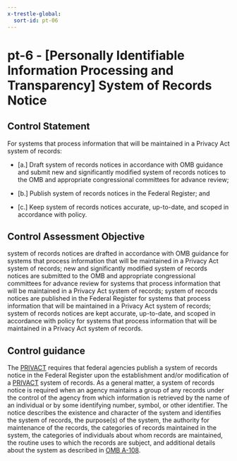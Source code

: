 ```yaml
---
x-trestle-global:
  sort-id: pt-06
---
```


# pt-6 - \[Personally Identifiable Information Processing and Transparency\] System of Records Notice

## Control Statement

For systems that process information that will be maintained in a Privacy Act system of records:

- \[a.\] Draft system of records notices in accordance with OMB guidance and submit new and significantly modified system of records notices to the OMB and appropriate congressional committees for advance review;

- \[b.\] Publish system of records notices in the Federal Register; and

- \[c.\] Keep system of records notices accurate, up-to-date, and scoped in accordance with policy.

## Control Assessment Objective

system of records notices are drafted in accordance with OMB guidance for systems that process information that will be maintained in a Privacy Act system of records;
new and significantly modified system of records notices are submitted to the OMB and appropriate congressional committees for advance review for systems that process information that will be maintained in a Privacy Act system of records;
system of records notices are published in the Federal Register for systems that process information that will be maintained in a Privacy Act system of records;
system of records notices are kept accurate, up-to-date, and scoped in accordance with policy for systems that process information that will be maintained in a Privacy Act system of records.

## Control guidance

The [PRIVACT](#18e71fec-c6fd-475a-925a-5d8495cf8455) requires that federal agencies publish a system of records notice in the Federal Register upon the establishment and/or modification of a [PRIVACT](#18e71fec-c6fd-475a-925a-5d8495cf8455) system of records. As a general matter, a system of records notice is required when an agency maintains a group of any records under the control of the agency from which information is retrieved by the name of an individual or by some identifying number, symbol, or other identifier. The notice describes the existence and character of the system and identifies the system of records, the purpose(s) of the system, the authority for maintenance of the records, the categories of records maintained in the system, the categories of individuals about whom records are maintained, the routine uses to which the records are subject, and additional details about the system as described in [OMB A-108](#3671ff20-c17c-44d6-8a88-7de203fa74aa).
